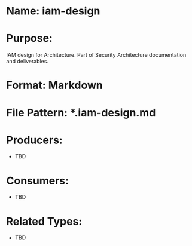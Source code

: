 # Name: iam-design

# Purpose:
IAM design for Architecture. Part of Security Architecture documentation and deliverables.

# Format: Markdown

# File Pattern: *.iam-design.md

# Producers:
- TBD

# Consumers:
- TBD

# Related Types:
- TBD
